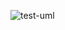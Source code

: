 ![test-uml](http://www.plantuml.com/plantuml/proxy?cache=no&src=https://raw.githubusercontent.com/Vivekyadavgithub/PlantUml-tut/master/test.iuml)